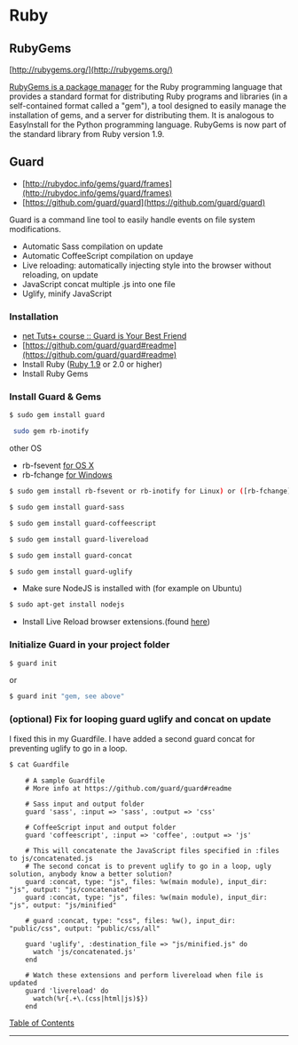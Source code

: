 # Ruby

## RubyGems
[http://rubygems.org/](http://rubygems.org/)

[RubyGems is a package manager](http://en.wikipedia.org/wiki/RubyGems) for the Ruby programming language that provides a standard format for distributing Ruby programs and libraries (in a self-contained format called a "gem"), a tool designed to easily manage the installation of gems, and a server for distributing them. It is analogous to EasyInstall for the Python programming language. RubyGems is now part of the standard library from Ruby version 1.9.

## Guard
* [http://rubydoc.info/gems/guard/frames](http://rubydoc.info/gems/guard/frames)
* [https://github.com/guard/guard](https://github.com/guard/guard)

Guard is a command line tool to easily handle events on file system modifications.

* Automatic Sass compilation on update
* Automatic CoffeeScript compilation on updaye
* Live reloading: automatically injecting style into the browser without reloading, on update
* JavaScript concat multiple .js into one file
* Uglify, minify JavaScript

### Installation
* [net Tuts+ course :: Guard is Your Best Friend](http://net.tutsplus.com/tutorials/tools-and-tips/guard-is-your-best-friend/)
* [https://github.com/guard/guard#readme](https://github.com/guard/guard#readme)
* Install Ruby ([Ruby 1.9](http://lenni.info/blog/2011/12/installing-ruby-1-9-2-on-ubuntu-11-10-oneric-ocelot-without-using-rvm/#uninstall) or 2.0 or higher)
* Install Ruby Gems


### Install Guard & Gems
```sh
$ sudo gem install guard
```

```sh
 sudo gem rb-inotify
 ```

other OS
* rb-fsevent [for OS X](https://github.com/thibaudgg/rb-fsevent)
* rb-fchange [for Windows](https://github.com/stereobooster/rb-fchange)

```sh
$ sudo gem install rb-fsevent or rb-inotify for Linux) or ([rb-fchange]() for Windows)
```

```sh
$ sudo gem install guard-sass
```

```sh
$ sudo gem install guard-coffeescript
```

```sh
$ sudo gem install guard-livereload
```

```sh
$ sudo gem install guard-concat
```

```sh
$ sudo gem install guard-uglify
```

* Make sure NodeJS is installed with (for example on Ubuntu)

```sh
$ sudo apt-get install nodejs
```

* Install Live Reload browser extensions.(found [here](http://feedback.livereload.com/knowledgebase/articles/86242-how-do-i-install-and-use-the-browser-extensions-))


### Initialize Guard in your project folder
```sh
$ guard init
```

or

```sh
$ guard init "gem, see above"
```

### (optional) Fix for looping guard uglify and concat on update
I fixed this in my Guardfile. I have added a second guard concat for preventing uglify to go in a loop.

```sh
$ cat Guardfile
```

		# A sample Guardfile
		# More info at https://github.com/guard/guard#readme

		# Sass input and output folder
		guard 'sass', :input => 'sass', :output => 'css'

		# CoffeeScript input and output folder
		guard 'coffeescript', :input => 'coffee', :output => 'js'

		# This will concatenate the JavaScript files specified in :files to js/concatenated.js
		# The second concat is to prevent uglify to go in a loop, ugly solution, anybody know a better solution?
		guard :concat, type: "js", files: %w(main module), input_dir: "js", output: "js/concatenated"
		guard :concat, type: "js", files: %w(main module), input_dir: "js", output: "js/minified"

		# guard :concat, type: "css", files: %w(), input_dir: "public/css", output: "public/css/all"

		guard 'uglify', :destination_file => "js/minified.js" do
		  watch 'js/concatenated.js'
		end

		# Watch these extensions and perform livereload when file is updated
		guard 'livereload' do
		  watch(%r{.+\.(css|html|js)$})
		end



[Table of Contents](TABLE-OF-CONTENTS.md#ruby)

---------------------------



